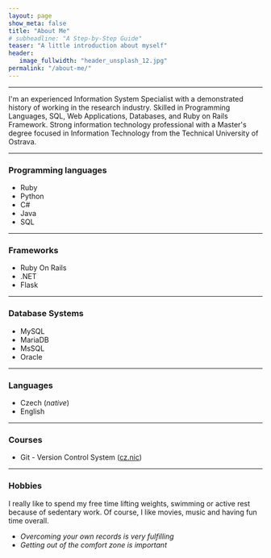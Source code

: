 ```yaml
---
layout: page
show_meta: false
title: "About Me"
# subheadline: "A Step-by-Step Guide"
teaser: "A little introduction about myself"
header:
   image_fullwidth: "header_unsplash_12.jpg"
permalink: "/about-me/"
---
```


***
I'm an experienced Information System Specialist with a demonstrated history of working in the research industry. Skilled in Programming Languages, SQL, Web Applications, Databases, and Ruby on Rails Framework. Strong information technology professional with a Master's degree focused in Information Technology from the Technical University of Ostrava.

***


### Programming languages
- Ruby
- Python
- C#
- Java
- SQL

***

### Frameworks
- Ruby On Rails
- .NET
- Flask

***

### Database Systems
- MySQL
- MariaDB
- MsSQL
- Oracle

***

### Languages
- Czech (*native*)
- English

***

### Courses
- Git - Version Control System ([cz.nic](https://akademie.nic.cz/))

***

### Hobbies 
I really like to spend my free time lifting weights, swimming or active rest because of sedentary work. Of course, I like movies, music and having fun time overall.

- *Overcoming your own records is very fulfilling*
- *Getting out of the comfort zone is important*
